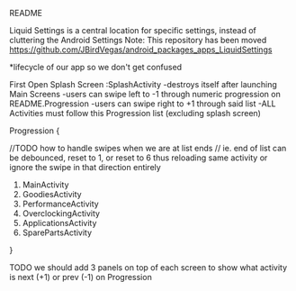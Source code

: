 README

Liquid Settings is a central location for specific settings, instead of cluttering the Android Settings
Note: This repository has been moved https://github.com/JBirdVegas/android_packages_apps_LiquidSettings

*lifecycle of our app so we don't get confused

First Open
Splash Screen :SplashActivity
    -destroys itself after launching
Main Screens
    -users can swipe left to -1 through numeric progression on README.Progression
    -users can swipe right to +1 through said list
    -ALL Activities must follow this Progression list (excluding splash screen)

Progression {

//TODO how to handle swipes when we are at list ends
//    ie. end of list can be debounced, reset to 1, or reset to 6 thus reloading same activity or ignore the swipe in that direction entirely

1) MainActivity
2) GoodiesActivity
3) PerformanceActivity
4) OverclockingActivity
5) ApplicationsActivity
6) SparePartsActivity

}

TODO we should add 3 panels on top of each screen to show what activity is next (+1) or prev (-1) on Progression
